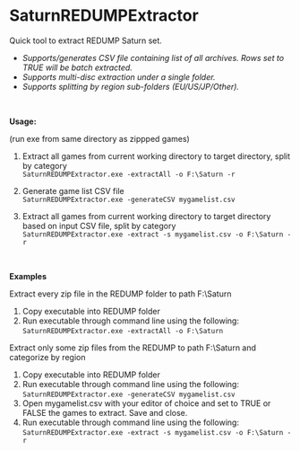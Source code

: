 # SaturnREDUMPExtractor
Quick tool to extract REDUMP Saturn set.

* *Supports/generates CSV file containing list of all archives. Rows set to TRUE will be batch extracted.*
* *Supports multi-disc extraction under a single folder.*
* *Supports splitting by region sub-folders (EU/US/JP/Other).*
<br/>

**Usage:**

(run exe from same directory as zippped games)

1. Extract all games from current working directory to target directory, split by category<br />
```SaturnREDUMPExtractor.exe -extractAll -o F:\Saturn -r```

2. Generate game list CSV file<br />
```SaturnREDUMPExtractor.exe -generateCSV mygamelist.csv```

3. Extract all games from current working directory to target directory based on input CSV file, split by category<br />
```SaturnREDUMPExtractor.exe -extract -s mygamelist.csv -o F:\Saturn -r```
<br/>

**Examples**

Extract every zip file in the REDUMP folder to path F:\Saturn
1. Copy executable into REDUMP folder
2. Run executable through command line using the following:<br/>
```SaturnREDUMPExtractor.exe -extractAll -o F:\Saturn```

Extract only some zip files from the REDUMP to path F:\Saturn and categorize by region
1. Copy executable into REDUMP folder
2. Run executable through command line using the following:<br/>
```SaturnREDUMPExtractor.exe -generateCSV mygamelist.csv```
3. Open mygamelist.csv with your editor of choice and set to TRUE or FALSE the games to extract. Save and close.
4. Run executable through command line using the following:<br/>
```SaturnREDUMPExtractor.exe -extract -s mygamelist.csv -o F:\Saturn -r```

